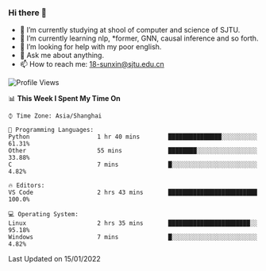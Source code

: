 ### Hi there 👋

<!--
**sunxin000/sunxin000** is a ✨ _special_ ✨ repository because its `README.md` (this file) appears on your GitHub profile.

Here are some ideas to get you started:

- 🔭 I’m currently working on ...
- 🌱 I’m currently learning ...
- 👯 I’m looking to collaborate on ...
- 🤔 I’m looking for help with ...
- 💬 Ask me about ...
- 📫 How to reach me: ...
- 😄 Pronouns: ...
- ⚡ Fun fact: ...
-->
- 🏫 I’m currently studying at shool of computer and science of SJTU.
- 🌱 I’m currently learning nlp, \*former, GNN, causal inference and so forth.
- 🤔 I’m looking for help with my poor english.
- 💬 Ask me about anything.
- 📫 How to reach me: 18-sunxin@sjtu.edu.cn
<!--START_SECTION:waka-->
![Profile Views](http://img.shields.io/badge/Profile%20Views-0-blue)

📊 **This Week I Spent My Time On** 

```text
⌚︎ Time Zone: Asia/Shanghai

💬 Programming Languages: 
Python                   1 hr 40 mins        ███████████████░░░░░░░░░░   61.31% 
Other                    55 mins             ████████░░░░░░░░░░░░░░░░░   33.88% 
C                        7 mins              █░░░░░░░░░░░░░░░░░░░░░░░░   4.82%

🔥 Editors: 
VS Code                  2 hrs 43 mins       █████████████████████████   100.0%

💻 Operating System: 
Linux                    2 hrs 35 mins       ███████████████████████░░   95.18% 
Windows                  7 mins              █░░░░░░░░░░░░░░░░░░░░░░░░   4.82%

```


 Last Updated on 15/01/2022
<!--END_SECTION:waka-->
